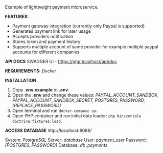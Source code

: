
Example of lightweight payment microservice.

**FEATURES:**
- Payment gateway integration (currently only Paypal is supported)
- Generates payment link for later usage
- Accepts providers notification
- Stores token and payment history
- Supports multiple account of same provider for example multiple paypal accounts for different companies

**API DOCS**
SWAGGER UI - https://ptgr.localhost/api/doc

**REQUIREMENTS:**
  *Docker*
  
**INSTALLATION**
1) Copy **.env.example** to **.env**.
2) Open the **.env** and change these values:
	 *PAYPAL_ACCOUNT_SANDBOX,*
	 *PAYPAL_ACCOUNT_SANDBOX_SECRET,*
	 *POSTGRES_PASSWORD,*
	 *[REPLACE_PASSWORD]*
3) Open terminal and run `docker-compose up`.
4) Open PHP container and run initial data loader: `php bin/console doctrine:fixtures:load`.

**ACCESS DATABASE**
http://localhost:8086/

System: *PostgreSQL*
Server: *database*
User: *payment_user*
Password: *[POSTGRES_PASSWORD]*
Database: *db_payments*